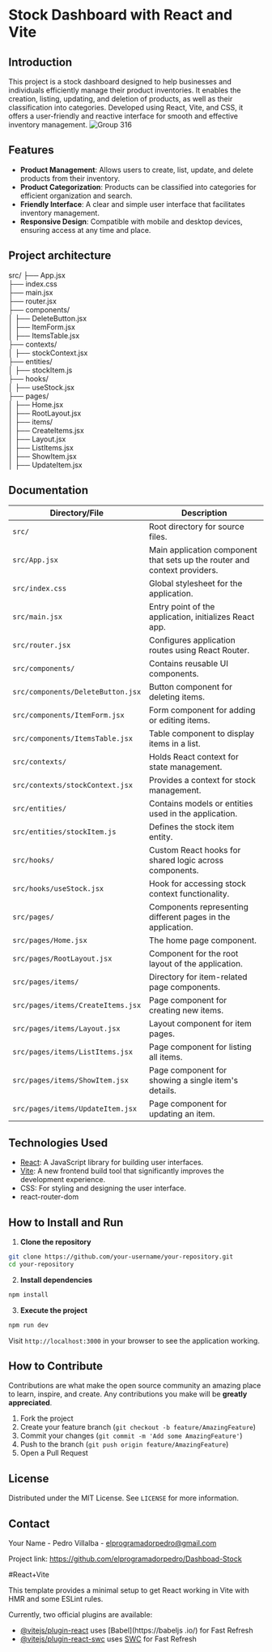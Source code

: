 # Stock Dashboard with React and Vite

## Introduction

This project is a stock dashboard designed to help businesses and individuals efficiently manage their product inventories. It enables the creation, listing, updating, and deletion of products, as well as their classification into categories. Developed using React, Vite, and CSS, it offers a user-friendly and reactive interface for smooth and effective inventory management.
![Group 316](https://github.com/elprogramadorpedro/Dashboad-Stock/assets/44806088/b5dd55d8-4037-4792-b217-547cdc0380f4)

## Features

- **Product Management**: Allows users to create, list, update, and delete products from their inventory.
- **Product Categorization**: Products can be classified into categories for efficient organization and search.
- **Friendly Interface**: A clear and simple user interface that facilitates inventory management.
- **Responsive Design**: Compatible with mobile and desktop devices, ensuring access at any time and place.

## Project architecture

src/
├── App.jsx                  
├── index.css                
├── main.jsx                
├── router.jsx               
├── components/              
│   ├── DeleteButton.jsx     
│   ├── ItemForm.jsx         
│   ├── ItemsTable.jsx      
├── contexts/                
│   ├── stockContext.jsx     
├── entities/                
│   ├── stockItem.js         
├── hooks/                   
│   ├── useStock.jsx         
├── pages/                   
│   ├── Home.jsx             
│   ├── RootLayout.jsx       
│   ├── items/               
│       ├── CreateItems.jsx  
│       ├── Layout.jsx       
│       ├── ListItems.jsx    
│       ├── ShowItem.jsx     
│       ├── UpdateItem.jsx   

## Documentation

| Directory/File                   | Description                                                               |
|----------------------------------|---------------------------------------------------------------------------|
| `src/`                           | Root directory for source files.                                          |
| `src/App.jsx`                    | Main application component that sets up the router and context providers. |
| `src/index.css`                  | Global stylesheet for the application.                                    |
| `src/main.jsx`                   | Entry point of the application, initializes React app.                    |
| `src/router.jsx`                 | Configures application routes using React Router.                         |
| `src/components/`                | Contains reusable UI components.                                          |
| `src/components/DeleteButton.jsx`| Button component for deleting items.                                      |
| `src/components/ItemForm.jsx`    | Form component for adding or editing items.                               |
| `src/components/ItemsTable.jsx`  | Table component to display items in a list.                               |
| `src/contexts/`                  | Holds React context for state management.                                 |
| `src/contexts/stockContext.jsx`  | Provides a context for stock management.                                  |
| `src/entities/`                  | Contains models or entities used in the application.                      |
| `src/entities/stockItem.js`      | Defines the stock item entity.                                            |
| `src/hooks/`                     | Custom React hooks for shared logic across components.                    |
| `src/hooks/useStock.jsx`         | Hook for accessing stock context functionality.                           |
| `src/pages/`                     | Components representing different pages in the application.               |
| `src/pages/Home.jsx`             | The home page component.                                                  |
| `src/pages/RootLayout.jsx`       | Component for the root layout of the application.                         |
| `src/pages/items/`               | Directory for item-related page components.                               |
| `src/pages/items/CreateItems.jsx`| Page component for creating new items.                                    |
| `src/pages/items/Layout.jsx`     | Layout component for item pages.                                          |
| `src/pages/items/ListItems.jsx`  | Page component for listing all items.                                     |
| `src/pages/items/ShowItem.jsx`   | Page component for showing a single item's details.                       |
| `src/pages/items/UpdateItem.jsx` | Page component for updating an item.                                      |



## Technologies Used

- [React](https://reactjs.org/): A JavaScript library for building user interfaces.
- [Vite](https://vitejs.dev/): A new frontend build tool that significantly improves the development experience.
- CSS: For styling and designing the user interface.
- react-router-dom

## How to Install and Run

1. **Clone the repository**

```bash
git clone https://github.com/your-username/your-repository.git
cd your-repository
```

2. **Install dependencies**

```bash
npm install
```

3. **Execute the project**

```bash
npm run dev
```

Visit `http://localhost:3000` in your browser to see the application working.

## How to Contribute

Contributions are what make the open source community an amazing place to learn, inspire, and create. Any contributions you make will be **greatly appreciated**.

1. Fork the project
2. Create your feature branch (`git checkout -b feature/AmazingFeature`)
3. Commit your changes (`git commit -m 'Add some AmazingFeature'`)
4. Push to the branch (`git push origin feature/AmazingFeature`)
5. Open a Pull Request

## License

Distributed under the MIT License. See `LICENSE` for more information.

## Contact

Your Name - Pedro Villalba - elprogramadorpedro@gmail.com

Project link: https://github.com/elprogramadorpedro/Dashboad-Stock

#React+Vite

This template provides a minimal setup to get React working in Vite with HMR and some ESLint rules.

Currently, two official plugins are available:

- [@vitejs/plugin-react](https://github.com/vitejs/vite-plugin-react/blob/main/packages/plugin-react/README.md) uses [Babel](https://babeljs .io/) for Fast Refresh
- [@vitejs/plugin-react-swc](https://github.com/vitejs/vite-plugin-react-swc) uses [SWC](https://swc.rs/) for Fast Refresh
